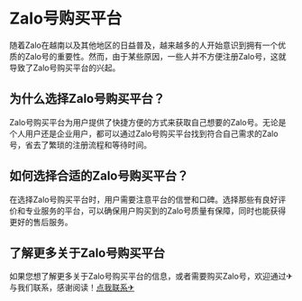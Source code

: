 # Zalo号购买平台

随着Zalo在越南以及其他地区的日益普及，越来越多的人开始意识到拥有一个优质的Zalo号的重要性。然而，由于某些原因，一些人并不方便注册Zalo号，这就导致了Zalo号购买平台的兴起。

## 为什么选择Zalo号购买平台？

Zalo号购买平台为用户提供了快捷方便的方式来获取自己想要的Zalo号。无论是个人用户还是企业用户，都可以通过Zalo号购买平台找到符合自己需求的Zalo号，省去了繁琐的注册流程和等待时间。

## 如何选择合适的Zalo号购买平台？

在选择Zalo号购买平台时，用户需要注意平台的信誉和口碑。选择那些有良好评价和专业服务的平台，可以确保用户购买到的Zalo号质量有保障，同时也能获得更好的售后服务。

## 了解更多关于Zalo号购买平台

如果您想了解更多关于Zalo号购买平台的信息，或者需要购买Zalo号，欢迎通过✈与我们联系，感谢阅读！[点我联系✈](https://docs.G208.com)